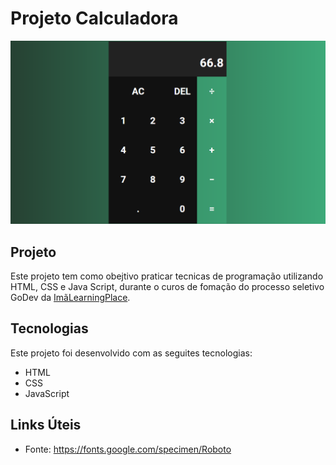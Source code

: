 # Projeto Calculadora

![image](./img/calculadora.PNG)

## Projeto

Este projeto tem como obejtivo praticar tecnicas de programação utilizando HTML, CSS e Java Script, durante o curos de fomação do processo seletivo GoDev da [ImãLearningPlace](https://imalearningplace.com/).

## Tecnologias

Este projeto foi desenvolvido com as seguites tecnologias:

- HTML
- CSS
- JavaScript

## Links Úteis

- Fonte: https://fonts.google.com/specimen/Roboto
